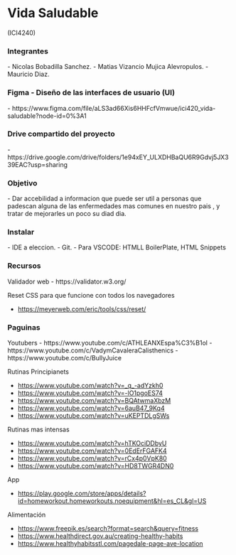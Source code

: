 <!--COMENTARIOS-->
# Vida Saludable
(ICI4240)

<h3> Integrantes </h3>
- Nicolas Bobadilla Sanchez.
- Matias Vizancio Mujica Alevropulos.
- Mauricio Diaz.

<h3> Figma - Diseño de las interfaces de usuario (UI) </h3>
- https://www.figma.com/file/aLS3ad66Xis6HHFcfVmwue/ici420_vida-saludable?node-id=0%3A1

<h3> Drive compartido del proyecto </h3>
- https://drive.google.com/drive/folders/1e94xEY_ULXDHBaQU6R9Gdvj5JX339EAC?usp=sharing

<h3> Objetivo </h3>
- Dar accebilidad a informacion que puede ser util a personas que padescan alguna de las enfermedades mas comunes en nuestro pais , y tratar de mejorarles un poco su diad dia.

<h3> Instalar </h3>
- IDE a eleccion.
- Git.
- Para VSCODE: HTMLL BoilerPlate, HTML Snippets

<h3> Recursos </h3>
Validador web
- https://validator.w3.org/

Reset CSS para que funcione con todos los navegadores
- https://meyerweb.com/eric/tools/css/reset/

<h3> Paguinas </h3>
Youtubers
- https://www.youtube.com/c/ATHLEANXEspa%C3%B1ol
- https://www.youtube.com/c/VadymCavaleraCalisthenics
- https://www.youtube.com/c/BullyJuice

Rutinas Principianets
- https://www.youtube.com/watch?v=_q_-adYzkh0
- https://www.youtube.com/watch?v=-lO1pgoES74
- https://www.youtube.com/watch?v=BQAtwmaXbzM
- https://www.youtube.com/watch?v=6auB47_9Kq4
- https://www.youtube.com/watch?v=uKEPTDLgSWs

Rutinas mas intensas
- https://www.youtube.com/watch?v=hTKOciDDbyU
- https://www.youtube.com/watch?v=0EdErFGAFK4
- https://www.youtube.com/watch?v=rCx4p0VpK80
- https://www.youtube.com/watch?v=HD8TWGR4DN0

App
- https://play.google.com/store/apps/details?id=homeworkout.homeworkouts.noequipment&hl=es_CL&gl=US

Alimentación
- https://www.freepik.es/search?format=search&query=fitness
- https://www.healthdirect.gov.au/creating-healthy-habits
- https://www.healthyhabitsstl.com/pagedale-page-ave-location
